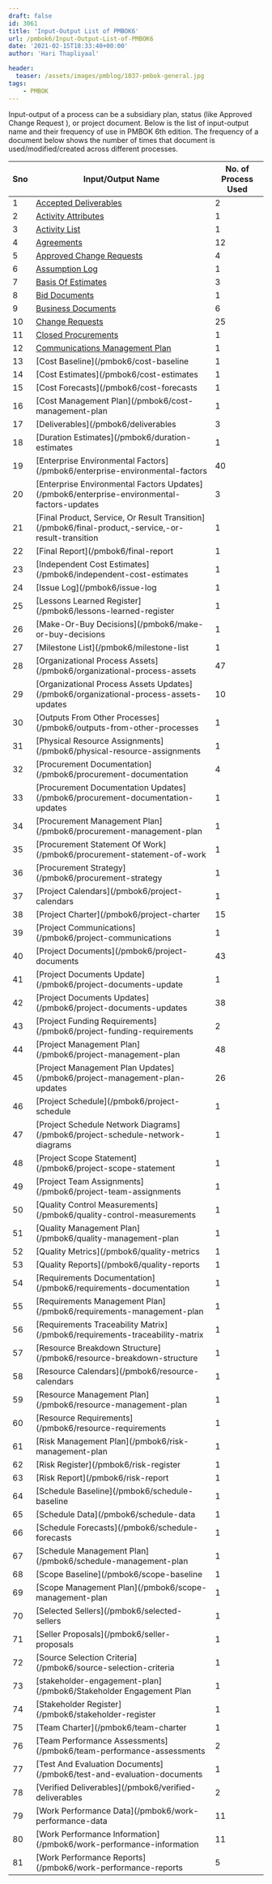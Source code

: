 ```yaml
---
draft: false
id: 3061   
title: 'Input-Output List of PMBOK6'
url: /pmbok6/Input-Output-List-of-PMBOK6
date: '2021-02-15T18:33:40+00:00'
author: 'Hari Thapliyaal'

header:
  teaser: /assets/images/pmblog/1037-pmbok-general.jpg
tags:
    - PMBOK
---
```


Input-output of a process can be a subsidiary plan, status (like Approved Change Request ), or project document. Below is the list of input-output name and their frequency of use in PMBOK 6th edition. The frequency of a document below shows the number of times that document is used/modified/created across different processes.

| Sno | Input/Output Name | No. of Process Used |
|---|---|---|
| 1 | [Accepted Deliverables](/pmbok6/accepted-deliverables) | 2 |
| 2 | [Activity Attributes](/pmbok6/activity-attributes) | 1 |
| 3 | [Activity List](/pmbok6/activity-list) | 1 |
| 4 | [Agreements](/pmbok6/agreements) | 12 |
| 5 | [Approved Change Requests](/pmbok6/approved-change-requests) | 4 |
| 6 | [Assumption Log](/pmbok6/assumption-log) | 1 |
| 7 | [Basis Of Estimates](/pmbok6/basis-of-estimates) | 3 |
| 8 | [Bid Documents](/pmbok6/bid-documents) | 1 |
| 9 | [Business Documents](/pmbok6/business-documents) | 6 |
| 10 | [Change Requests](/pmbok6/change-requests) | 25 |
| 11 | [Closed Procurements](/pmbok6/closed-procurements) | 1 |
| 12 | [Communications Management Plan](/pmbok6/communications-management-plan) | 1 |
| 13 | [Cost Baseline](/pmbok6/cost-baseline|1|
| 14 | [Cost Estimates](/pmbok6/cost-estimates|1|
| 15 | [Cost Forecasts](/pmbok6/cost-forecasts|1|
| 16 | [Cost Management Plan](/pmbok6/cost-management-plan|1|
| 17 | [Deliverables](/pmbok6/deliverables|3|
| 18 | [Duration Estimates](/pmbok6/duration-estimates|1|
| 19 | [Enterprise Environmental Factors](/pmbok6/enterprise-environmental-factors|40|
| 20 | [Enterprise Environmental Factors Updates](/pmbok6/enterprise-environmental-factors-updates|3|
| 21 | [Final Product, Service, Or Result Transition](/pmbok6/final-product,-service,-or-result-transition|1|
| 22 | [Final Report](/pmbok6/final-report|1|
| 23 | [Independent Cost Estimates](/pmbok6/independent-cost-estimates|1|
| 24 | [Issue Log](/pmbok6/issue-log|1|
| 25 | [Lessons Learned Register](/pmbok6/lessons-learned-register|1|
| 26 | [Make-Or-Buy Decisions](/pmbok6/make-or-buy-decisions|1|
| 27 | [Milestone List](/pmbok6/milestone-list|1|
| 28 | [Organizational Process Assets](/pmbok6/organizational-process-assets|47|
| 29 | [Organizational Process Assets Updates](/pmbok6/organizational-process-assets-updates|10|
| 30 | [Outputs From Other Processes](/pmbok6/outputs-from-other-processes|1|
| 31 | [Physical Resource Assignments](/pmbok6/physical-resource-assignments|1|
| 32 | [Procurement Documentation](/pmbok6/procurement-documentation|4|
| 33 | [Procurement Documentation Updates](/pmbok6/procurement-documentation-updates|1|
| 34 | [Procurement Management Plan](/pmbok6/procurement-management-plan|1|
| 35 | [Procurement Statement Of Work](/pmbok6/procurement-statement-of-work|1|
| 36 | [Procurement Strategy](/pmbok6/procurement-strategy|1|
| 37 | [Project Calendars](/pmbok6/project-calendars|1|
| 38 | [Project Charter](/pmbok6/project-charter|15|
| 39 | [Project Communications](/pmbok6/project-communications|1|
| 40 | [Project Documents](/pmbok6/project-documents|43|
| 41 | [Project Documents Update](/pmbok6/project-documents-update|1|
| 42 | [Project Documents Updates](/pmbok6/project-documents-updates|38|
| 43 | [Project Funding Requirements](/pmbok6/project-funding-requirements|2|
| 44 | [Project Management Plan](/pmbok6/project-management-plan|48|
| 45 | [Project Management Plan Updates](/pmbok6/project-management-plan-updates|26|
| 46 | [Project Schedule](/pmbok6/project-schedule|1|
| 47 | [Project Schedule Network Diagrams](/pmbok6/project-schedule-network-diagrams|1|
| 48 | [Project Scope Statement](/pmbok6/project-scope-statement|1|
| 49 | [Project Team Assignments](/pmbok6/project-team-assignments|1|
| 50 | [Quality Control Measurements](/pmbok6/quality-control-measurements|1|
| 51 | [Quality Management Plan](/pmbok6/quality-management-plan|1|
| 52 | [Quality Metrics](/pmbok6/quality-metrics|1|
| 53 | [Quality Reports](/pmbok6/quality-reports|1|
| 54 | [Requirements Documentation](/pmbok6/requirements-documentation|1|
| 55 | [Requirements Management Plan](/pmbok6/requirements-management-plan|1|
| 56 | [Requirements Traceability Matrix](/pmbok6/requirements-traceability-matrix|1|
| 57 | [Resource Breakdown Structure](/pmbok6/resource-breakdown-structure|1|
| 58 | [Resource Calendars](/pmbok6/resource-calendars|1|
| 59 | [Resource Management Plan](/pmbok6/resource-management-plan|1|
| 60 | [Resource Requirements](/pmbok6/resource-requirements|1|
| 61 | [Risk Management Plan](/pmbok6/risk-management-plan|1|
| 62 | [Risk Register](/pmbok6/risk-register|1|
| 63 | [Risk Report](/pmbok6/risk-report|1|
| 64 | [Schedule Baseline](/pmbok6/schedule-baseline|1|
| 65 | [Schedule Data](/pmbok6/schedule-data|1|
| 66 | [Schedule Forecasts](/pmbok6/schedule-forecasts|1|
| 67 | [Schedule Management Plan](/pmbok6/schedule-management-plan|1|
| 68 | [Scope Baseline](/pmbok6/scope-baseline|1|
| 69 | [Scope Management Plan](/pmbok6/scope-management-plan|1|
| 70 | [Selected Sellers](/pmbok6/selected-sellers|1|
| 71 | [Seller Proposals](/pmbok6/seller-proposals|1|
| 72 | [Source Selection Criteria](/pmbok6/source-selection-criteria|1|
| 73 | [stakeholder-engagement-plan](/pmbok6/Stakeholder Engagement Plan|1|
| 74 | [Stakeholder Register](/pmbok6/stakeholder-register|1|
| 75 | [Team Charter](/pmbok6/team-charter|1|
| 76 | [Team Performance Assessments](/pmbok6/team-performance-assessments|2|
| 77 | [Test And Evaluation Documents](/pmbok6/test-and-evaluation-documents|1|
| 78 | [Verified Deliverables](/pmbok6/verified-deliverables|2|
| 79 | [Work Performance Data](/pmbok6/work-performance-data|11|
| 80 | [Work Performance Information](/pmbok6/work-performance-information|11|
| 81 | [Work Performance Reports](/pmbok6/work-performance-reports|5|


